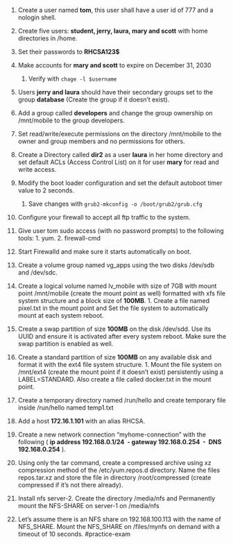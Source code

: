 1.  Create a user named **tom**, this user shall have a user id of 777 and a nologin shell.
2.  Create five users: **student, jerry, laura, mary and scott** with home directories in /home.

3.  Set their passwords to **RHCSA123$**

4.  Make accounts for **mary and scott** to expire on December 31, 2030
	1. Verify with `chage -l $username`

5.  Users **jerry and laura** should have their secondary groups set to the group **database** (Create the group if it doesn’t exist).

6.  Add a group called **developers** and change the group ownership on /mnt/mobile to the group developers.
  
7.  Set read/write/execute permissions on the directory /mnt/mobile to the owner and group members and no permissions for others.

8.  Create a Directory called **dir2** as a user **laura** in her home directory and set default ACLs (Access Control List) on it for user **mary** for read and write access.
  
9.  Modify the boot loader configuration and set the default autoboot timer value to 2 seconds.
	1. Save changes with `grub2-mkconfig -o /boot/grub2/grub.cfg`
  
10.  Configure your firewall to accept all ftp traffic to the system.

11.  Give user tom sudo access (with no password prompts) to the following tools:
	1. yum.
	2. firewall-cmd
     
12.  Start Firewalld and make sure it starts automatically on boot.

13.  Create a volume group named vg_apps using the two disks /dev/sdb and /dev/sdc.
  
14.  Create a logical volume named lv_mobile with size of 7GB with mount point /mnt/mobile (create the mount point as well) formatted with xfs file system structure and a block size of **100MB**.
	1. Create a file named pixel.txt in the mount point and Set the file system to automatically mount at each system reboot.
  
16.  Create a swap partition of size **100MB** on the disk /dev/sdd. Use its UUID and ensure it is activated after every system reboot. Make sure the swap partition is enabled as well.

17.  Create a standard partition of size **100MB** on any available disk and format it with the ext4 file system structure.
	1. Mount the file system on /mnt/ext4 (create the mount point if it doesn’t exist) persistently using a LABEL=STANDARD. Also create a file called docker.txt in the mount point.

19.  Create a temporary directory named /run/hello and create temporary file inside /run/hello named temp1.txt
   
20.  Add a host **172.16.1.101** with an alias RHCSA.

21.  Create a new network connection “myhome-connection” with the following ( **ip address 192.168.0.1/24  - gateway 192.168.0.254  -  DNS 192.168.0.254** ).

23.  Using only the tar command, create a compressed archive using xz compression method of the /etc/yum.repos.d directory. Name the files repos.tar.xz and store the file in directory /root/compressed (create compressed if it’s not there already).

24.  Install nfs server-2. Create the directory /media/nfs and Permanently mount the NFS-SHARE on server-1 on /media/nfs
   
25.  Let’s assume there is an NFS share on 192.168.100.113 with the name of NFS_SHARE. Mount the NFS_SHARE on /files/mynfs on demand with a timeout of 10 seconds.
#practice-exam 




